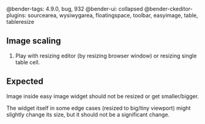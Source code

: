 @bender-tags: 4.9.0, bug, 932
@bender-ui: collapsed
@bender-ckeditor-plugins: sourcearea, wysiwygarea, floatingspace, toolbar, easyimage, table, tableresize

## Image scaling

1. Play with resizing editor (by resizing browser window) or resizing single table cell.

## Expected

Image inside easy image widget should not be resized or get smaller/bigger.

The widget itself in some edge cases (resized to big/tiny viewport) might slightly change its size, but it should not be a significant change.
